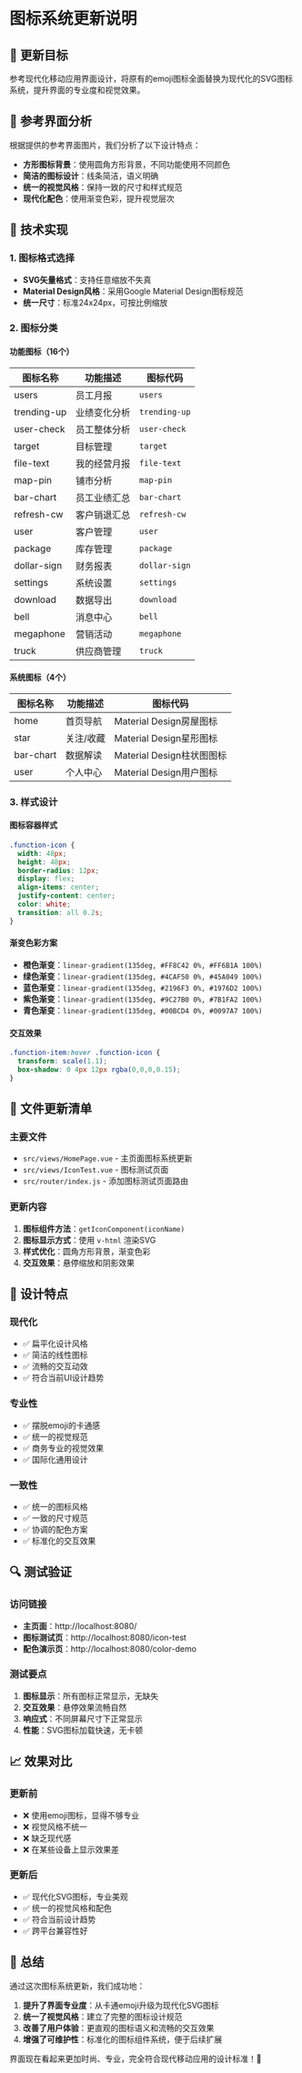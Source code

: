 # 图标系统更新说明

## 🎯 更新目标

参考现代化移动应用界面设计，将原有的emoji图标全面替换为现代化的SVG图标系统，提升界面的专业度和视觉效果。

## 📱 参考界面分析

根据提供的参考界面图片，我们分析了以下设计特点：
- **方形图标背景**：使用圆角方形背景，不同功能使用不同颜色
- **简洁的图标设计**：线条简洁，语义明确
- **统一的视觉风格**：保持一致的尺寸和样式规范
- **现代化配色**：使用渐变色彩，提升视觉层次

## 🔧 技术实现

### 1. 图标格式选择
- **SVG矢量格式**：支持任意缩放不失真
- **Material Design风格**：采用Google Material Design图标规范
- **统一尺寸**：标准24x24px，可按比例缩放

### 2. 图标分类

#### 功能图标（16个）
| 图标名称 | 功能描述 | 图标代码 |
|---------|---------|---------|
| users | 员工月报 | `users` |
| trending-up | 业绩变化分析 | `trending-up` |
| user-check | 员工整体分析 | `user-check` |
| target | 目标管理 | `target` |
| file-text | 我的经营月报 | `file-text` |
| map-pin | 铺市分析 | `map-pin` |
| bar-chart | 员工业绩汇总 | `bar-chart` |
| refresh-cw | 客户销退汇总 | `refresh-cw` |
| user | 客户管理 | `user` |
| package | 库存管理 | `package` |
| dollar-sign | 财务报表 | `dollar-sign` |
| settings | 系统设置 | `settings` |
| download | 数据导出 | `download` |
| bell | 消息中心 | `bell` |
| megaphone | 营销活动 | `megaphone` |
| truck | 供应商管理 | `truck` |

#### 系统图标（4个）
| 图标名称 | 功能描述 | 图标代码 |
|---------|---------|---------|
| home | 首页导航 | Material Design房屋图标 |
| star | 关注/收藏 | Material Design星形图标 |
| bar-chart | 数据解读 | Material Design柱状图图标 |
| user | 个人中心 | Material Design用户图标 |

### 3. 样式设计

#### 图标容器样式
```css
.function-icon {
  width: 48px;
  height: 48px;
  border-radius: 12px;
  display: flex;
  align-items: center;
  justify-content: center;
  color: white;
  transition: all 0.2s;
}
```

#### 渐变色彩方案
- **橙色渐变**：`linear-gradient(135deg, #FF8C42 0%, #FF6B1A 100%)`
- **绿色渐变**：`linear-gradient(135deg, #4CAF50 0%, #45A049 100%)`
- **蓝色渐变**：`linear-gradient(135deg, #2196F3 0%, #1976D2 100%)`
- **紫色渐变**：`linear-gradient(135deg, #9C27B0 0%, #7B1FA2 100%)`
- **青色渐变**：`linear-gradient(135deg, #00BCD4 0%, #0097A7 100%)`

#### 交互效果
```css
.function-item:hover .function-icon {
  transform: scale(1.1);
  box-shadow: 0 4px 12px rgba(0,0,0,0.15);
}
```

## 📂 文件更新清单

### 主要文件
- `src/views/HomePage.vue` - 主页面图标系统更新
- `src/views/IconTest.vue` - 图标测试页面
- `src/router/index.js` - 添加图标测试页面路由

### 更新内容
1. **图标组件方法**：`getIconComponent(iconName)` 
2. **图标显示方式**：使用 `v-html` 渲染SVG
3. **样式优化**：圆角方形背景，渐变色彩
4. **交互效果**：悬停缩放和阴影效果

## 🎨 设计特点

### 现代化
- ✅ 扁平化设计风格
- ✅ 简洁的线性图标
- ✅ 流畅的交互动效
- ✅ 符合当前UI设计趋势

### 专业性
- ✅ 摆脱emoji的卡通感
- ✅ 统一的视觉规范
- ✅ 商务专业的视觉效果
- ✅ 国际化通用设计

### 一致性
- ✅ 统一的图标风格
- ✅ 一致的尺寸规范
- ✅ 协调的配色方案
- ✅ 标准化的交互效果

## 🔍 测试验证

### 访问链接
- **主页面**：http://localhost:8080/
- **图标测试页**：http://localhost:8080/icon-test
- **配色演示页**：http://localhost:8080/color-demo

### 测试要点
1. **图标显示**：所有图标正常显示，无缺失
2. **交互效果**：悬停效果流畅自然
3. **响应式**：不同屏幕尺寸下正常显示
4. **性能**：SVG图标加载快速，无卡顿

## 📈 效果对比

### 更新前
- ❌ 使用emoji图标，显得不够专业
- ❌ 视觉风格不统一
- ❌ 缺乏现代感
- ❌ 在某些设备上显示效果差

### 更新后
- ✅ 现代化SVG图标，专业美观
- ✅ 统一的视觉风格和配色
- ✅ 符合当前设计趋势
- ✅ 跨平台兼容性好

## 🚀 总结

通过这次图标系统更新，我们成功地：

1. **提升了界面专业度**：从卡通emoji升级为现代化SVG图标
2. **统一了视觉风格**：建立了完整的图标设计规范
3. **改善了用户体验**：更直观的图标语义和流畅的交互效果
4. **增强了可维护性**：标准化的图标组件系统，便于后续扩展

界面现在看起来更加时尚、专业，完全符合现代移动应用的设计标准！🎉

